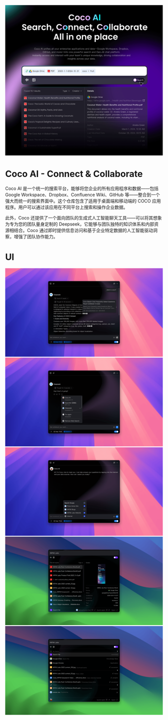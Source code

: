 <img width="1024" src="assets/og-image.gif">

<!-- TEXT_SECTION:header:END -->

# Coco AI - Connect & Collaborate

Coco AI 是一个统一的搜索平台，能够将您企业的所有应用程序和数据——包括 Google Workspace、Dropbox、Confluence Wiki、GitHub 等——整合到一个强大而统一的搜索界面中。这个仓库包含了适用于桌面端和移动端的 COCO 应用程序。用户可以通过该应用在不同平台上搜索和操作企业数据。

此外，Coco 还提供了一个面向团队的生成式人工智能聊天工具——可以将其想象为专为您的团队量身定制的 Deepseek，它能够与团队独特的知识体系和内部资源相结合。Coco 通过即时提供信息访问和基于企业特定数据的人工智能驱动洞察，增强了团队协作能力。

# UI
![alt text](assets/coco-deepseek-1.png)
![alt text](assets/coco-deepseek-2.png)
![alt text](assets/coco-deepseek-3.png)
![alt text](assets/coco-deepseek-4.png)
![alt text](assets/coco-deepseek-5.png)
